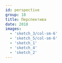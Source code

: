 ```yaml
---
id: perspective
group: 18
title: Перспектива
date: 2018
images:
  - 'sketch_3/col-sm-6'
  - 'sketch_5/col-sm-6'
  - 'sketch_1'
  - 'sketch_4'
  - 'sketch_2'
---
```


